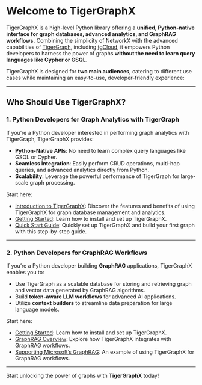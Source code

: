 # Welcome to TigerGraphX

TigerGraphX is a high-level Python library offering a **unified, Python-native interface for graph databases, advanced analytics, and GraphRAG workflows.** Combining the simplicity of NetworkX with the advanced capabilities of [TigerGraph](https://tigergraph.com/), including [tgCloud](https://www.tigergraph.com/cloud/), it empowers Python developers to harness the power of graphs **without the need to learn query languages like Cypher or GSQL**.

TigerGraphX is designed for **two main audiences**, catering to different use cases while maintaining an easy-to-use, developer-friendly experience:

---

## Who Should Use TigerGraphX?

### **1. Python Developers for Graph Analytics with TigerGraph**

If you’re a Python developer interested in performing graph analytics with TigerGraph, TigerGraphX provides:

- **Python-Native APIs**: No need to learn complex query languages like GSQL or Cypher.
- **Seamless Integration**: Easily perform CRUD operations, multi-hop queries, and advanced analytics directly from Python.
- **Scalability**: Leverage the powerful performance of TigerGraph for large-scale graph processing.

Start here:

- [Introduction to TigerGraphX](introduction.md): Discover the features and benefits of using TigerGraphX for graph database management and analytics.
- [Getting Started](getting_started/installation.md): Learn how to install and set up TigerGraphX.
- [Quick Start Guide](getting_started/quick_start_graph.md): Quickly set up TigerGraphX and build your first graph with this step-by-step guide.

---

### **2. Python Developers for GraphRAG Workflows**

If you’re a Python developer building **GraphRAG** applications, TigerGraphX enables you to:

- Use TigerGraph as a scalable database for storing and retrieving graph and vector data generated by GraphRAG algorithms.
- Build **token-aware LLM workflows** for advanced AI applications.
- Utilize **context builders** to streamline data preparation for large language models.

Start here:

- [Getting Started](getting_started/installation.md): Learn how to install and set up TigerGraphX.
- [GraphRAG Overview](graphrag/graphrag_overview.md): Explore how TigerGraphX integrates with GraphRAG workflows.
- [Supporting Microsoft’s GraphRAG](graphrag/msft_graphrag_1.md): An example of using TigerGraphX for GraphRAG workflows.

---

Start unlocking the power of graphs with **TigerGraphX** today!
